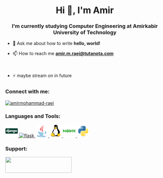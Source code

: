 <h1 align="center">Hi 👋, I'm Amir</h1>
<h3 align="center">I'm currently studying Computer Engineering at Amirkabir University of Technology</h3>

- 💬 Ask me about how to write **hello, world!**

- 📫 How to reach me **amir.m.raei@tutanota.com**

- ⚡ maybe stream on <a href="http://twitch.tv"><i class="fab fa-twitch" style="font-size:48px;color:rgb(160,119,247);"></i></a> in future

<h3 align="left">Connect with me:</h3>
<p align="left">
<a href="https://linkedin.com/in/amirmohammad-raei" target="blank"><img align="center" src="https://raw.githubusercontent.com/rahuldkjain/github-profile-readme-generator/master/src/images/icons/Social/linked-in-alt.svg" alt="amirmohammad-raei" height="30" width="40" /></a>
</p>

<h3 align="left">Languages and Tools:</h3>
<p align="left"> <a href="https://www.djangoproject.com/" target="_blank"> <img src="https://raw.githubusercontent.com/devicons/devicon/master/icons/django/django-original.svg" alt="django" width="40" height="40"/> </a> <a href="https://flask.palletsprojects.com/" target="_blank"> <img src="https://www.vectorlogo.zone/logos/pocoo_flask/pocoo_flask-icon.svg" alt="flask" width="40" height="40"/> </a> <a href="https://www.java.com" target="_blank"> <img src="https://raw.githubusercontent.com/devicons/devicon/master/icons/java/java-original.svg" alt="java" width="40" height="40"/> </a> <a href="https://www.linux.org/" target="_blank"> <img src="https://raw.githubusercontent.com/devicons/devicon/master/icons/linux/linux-original.svg" alt="linux" width="40" height="40"/> </a> <a href="https://www.nginx.com" target="_blank"> <img src="https://raw.githubusercontent.com/devicons/devicon/master/icons/nginx/nginx-original.svg" alt="nginx" width="40" height="40"/> </a> <a href="https://www.python.org" target="_blank"> <img src="https://raw.githubusercontent.com/devicons/devicon/master/icons/python/python-original.svg" alt="python" width="40" height="40"/> </a> </p>

<h3 align="left">Support:</h3>
<p><a href="https://reymit.ir/amirmraei"> <img align="left" src="https://cdn.buymeacoffee.com/buttons/v2/default-yellow.png" height="50" width="210"/></a></p><br><br>
